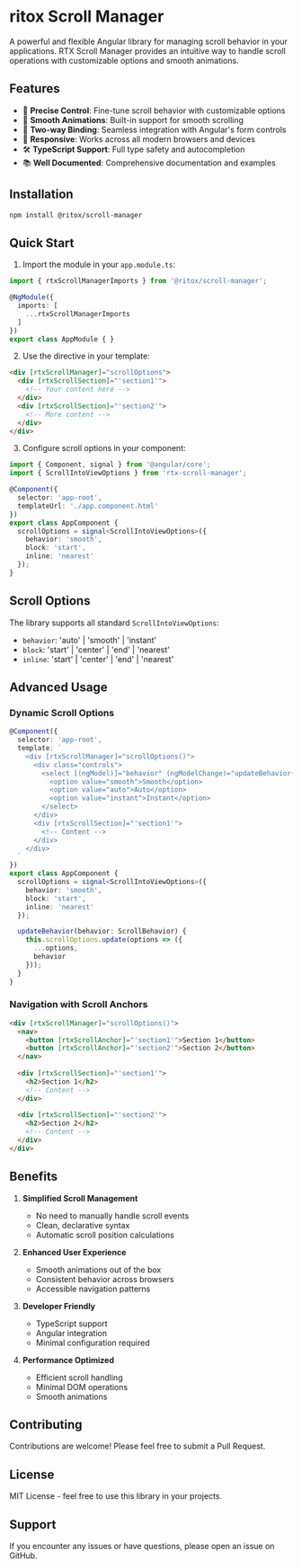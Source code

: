 # ritox Scroll Manager

A powerful and flexible Angular library for managing scroll behavior in your applications. RTX Scroll Manager provides an intuitive way to handle scroll operations with customizable options and smooth animations.

## Features

- 🎯 **Precise Control**: Fine-tune scroll behavior with customizable options
- 🎨 **Smooth Animations**: Built-in support for smooth scrolling
- 🔄 **Two-way Binding**: Seamless integration with Angular's form controls
- 📱 **Responsive**: Works across all modern browsers and devices
- 🛠 **TypeScript Support**: Full type safety and autocompletion
- 📚 **Well Documented**: Comprehensive documentation and examples

## Installation

```bash
npm install @ritox/scroll-manager
```

## Quick Start

1. Import the module in your `app.module.ts`:

```typescript
import { rtxScrollManagerImports } from '@ritox/scroll-manager';

@NgModule({
  imports: [
    ...rtxScrollManagerImports
  ]
})
export class AppModule { }
```

2. Use the directive in your template:

```html
<div [rtxScrollManager]="scrollOptions">
  <div [rtxScrollSection]="'section1'">
    <!-- Your content here -->
  </div>
  <div [rtxScrollSection]="'section2'">
    <!-- More content -->
  </div>
</div>
```

3. Configure scroll options in your component:

```typescript
import { Component, signal } from '@angular/core';
import { ScrollIntoViewOptions } from 'rtx-scroll-manager';

@Component({
  selector: 'app-root',
  templateUrl: './app.component.html'
})
export class AppComponent {
  scrollOptions = signal<ScrollIntoViewOptions>({
    behavior: 'smooth',
    block: 'start',
    inline: 'nearest'
  });
}
```

## Scroll Options

The library supports all standard `ScrollIntoViewOptions`:

- `behavior`: 'auto' | 'smooth' | 'instant'
- `block`: 'start' | 'center' | 'end' | 'nearest'
- `inline`: 'start' | 'center' | 'end' | 'nearest'

## Advanced Usage

### Dynamic Scroll Options

```typescript
@Component({
  selector: 'app-root',
  template: `
    <div [rtxScrollManager]="scrollOptions()">
      <div class="controls">
        <select [(ngModel)]="behavior" (ngModelChange)="updateBehavior($event)">
          <option value="smooth">Smooth</option>
          <option value="auto">Auto</option>
          <option value="instant">Instant</option>
        </select>
      </div>
      <div [rtxScrollSection]="'section1'">
        <!-- Content -->
      </div>
    </div>
  `
})
export class AppComponent {
  scrollOptions = signal<ScrollIntoViewOptions>({
    behavior: 'smooth',
    block: 'start',
    inline: 'nearest'
  });

  updateBehavior(behavior: ScrollBehavior) {
    this.scrollOptions.update(options => ({
      ...options,
      behavior
    }));
  }
}
```

### Navigation with Scroll Anchors

```html
<div [rtxScrollManager]="scrollOptions()">
  <nav>
    <button [rtxScrollAnchor]="'section1'">Section 1</button>
    <button [rtxScrollAnchor]="'section2'">Section 2</button>
  </nav>
  
  <div [rtxScrollSection]="'section1'">
    <h2>Section 1</h2>
    <!-- Content -->
  </div>
  
  <div [rtxScrollSection]="'section2'">
    <h2>Section 2</h2>
    <!-- Content -->
  </div>
</div>
```

## Benefits

1. **Simplified Scroll Management**
   - No need to manually handle scroll events
   - Clean, declarative syntax
   - Automatic scroll position calculations

2. **Enhanced User Experience**
   - Smooth animations out of the box
   - Consistent behavior across browsers
   - Accessible navigation patterns

3. **Developer Friendly**
   - TypeScript support
   - Angular integration
   - Minimal configuration required

4. **Performance Optimized**
   - Efficient scroll handling
   - Minimal DOM operations
   - Smooth animations

## Contributing

Contributions are welcome! Please feel free to submit a Pull Request.

## License

MIT License - feel free to use this library in your projects.

## Support

If you encounter any issues or have questions, please open an issue on GitHub.
